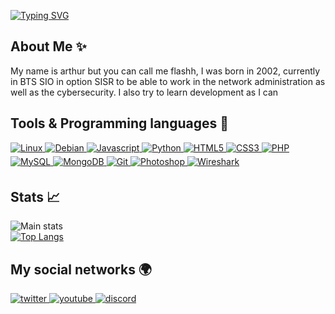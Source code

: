 [![Typing SVG](https://readme-typing-svg.herokuapp.com?color=9B0EF7&lines=Hello+!+Im+flashh.+%E2%9A%A1;Visit+my+website+%3A+flashh.contact.+%F0%9F%8C%9F;And+enjoy+it+!+%E2%9C%A8)](https://git.io/typing-svg)
## About Me ✨
My name is arthur but you can call me flashh, I was born in 2002, currently in BTS SIO in option SISR to be able to work in the network administration as well as the cybersecurity. I also try to learn development as I can
<br/> 
## Tools & Programming languages 🔧
<a href="#" target="_blank">
<img alt="Linux" src="https://img.shields.io/badge/Linux-FCC624?style=for-the-badge&logo=linux&logoColor=black" style="margin-bottom: 5px;"/>
</a>
<a href="#" target="_blank">
<img alt="Debian" src="https://img.shields.io/badge/debian-900C3F?style=for-the-badge&logo=debian&logoColor=white" style="margin-bottom: 5px;"/>
</a>
<a href="#" target="_blank">
<img alt="Javascript" src="https://img.shields.io/badge/javascript-%23ED8B00?style=for-the-badge&logo=javascript&logoColor=white" style="margin-bottom: 5px;"/>
</a>
<a href="#" target="_blank">
<img alt="Python" src="https://img.shields.io/badge/python-%2314354C.svg?style=for-the-badge&logo=python&logoColor=white" style="margin-bottom: 5px;"/>
</a>
<a href="#" target="_blank">
<img alt="HTML5" src="https://img.shields.io/badge/html5-%23E34F26.svg?style=for-the-badge&logo=html5&logoColor=white" style="margin-bottom: 5px;"/>
</a>
<a href="#" target="_blank">
<img alt="CSS3" src="https://img.shields.io/badge/css3-%231572B6.svg?style=for-the-badge&logo=css3&logoColor=white" style="margin-bottom: 5px;"/>
</a>
<a href="#" target="_blank">
<img alt="PHP" src="https://img.shields.io/badge/php-7374ab?style=for-the-badge&logo=php&logoColor=white" style="margin-bottom: 5px;"/>
</a>
<a href="#" target="_blank">
<img alt="MySQL" src="https://img.shields.io/badge/mysql-%2300f.svg?style=for-the-badge&logo=mysql&logoColor=white" style="margin-bottom: 5px;"/>
</a>
<a href="#" target="_blank">
<img alt="MongoDB" src="https://img.shields.io/badge/mongodb-%0DB000?style=for-the-badge&logo=mongodb&logoColor=white" style="margin-bottom: 5px;"/>
</a> 
<a href="#" target="_blank">
<img alt="Git" src="https://img.shields.io/badge/git-%23F05033.svg?style=for-the-badge&logo=git&logoColor=white" style="margin-bottom: 5px;"/>
</a> 
<a href="#" target="_blank">
<img alt="Photoshop" src="https://img.shields.io/badge/photoshop-%2331A8FF.svg?style=for-the-badge&logo=adobephotoshop&logoColor=white" style="margin-bottom: 5px;"/>
</a>
<a href="#" target="_blank">
<img alt="Wireshark" src="https://img.shields.io/badge/wireshark-004DB0?style=for-the-badge&logo=wireshark&logoColor=white" style="margin-bottom: 5px;"/>
</a>
<br/>

## Stats 📈
![Main stats](https://github-readme-stats.vercel.app/api?username=flashhrdc&show_icons=true&theme=radical)
<br/>
[![Top Langs](https://github-readme-stats.vercel.app/api/top-langs/?username=flashhrdc&theme=radical&layout=compact)](https://github.com/anuraghazra/github-readme-stats)
<br/>

## My social networks 🌍
<a href="https://twitter.com/flxsh_h" target="_blank">
<img src=https://img.shields.io/badge/twitter-%2300acee.svg?&style=for-the-badge&logo=twitter&logoColor=white alt=twitter style="margin-bottom: 5px;" />
</a>
<a href="https://www.youtube.com/channel/UCd1dXBA4p7ikzeBaVrPfnXg" target="_blank">
<img src=https://img.shields.io/badge/youtube-%23EE4831.svg?&style=for-the-badge&logo=youtube&logoColor=white alt=youtube style="margin-bottom: 5px;" />
</a>  
<a href="https://discord.gg/rdc" target="_blank">
<img src=https://img.shields.io/badge/discord-7289DA.svg?&style=for-the-badge&logo=discord&logoColor=white alt=discord style="margin-bottom: 5px;" />
</a> 
<br/>  
